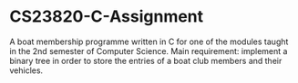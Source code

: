 # CS23820-C-Assignment
A boat membership programme written in C for one of the modules taught in the 2nd semester of Computer Science. Main requirement: implement a binary tree in order to store the entries of a boat club members and their vehicles.
